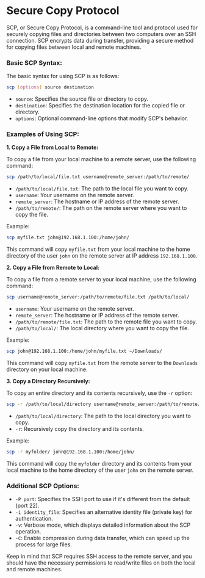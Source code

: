 # Secure Copy Protocol
SCP, or Secure Copy Protocol, is a command-line tool and protocol used for securely copying files and directories between two computers over an SSH connection. SCP encrypts data during transfer, providing a secure method for copying files between local and remote machines.

### Basic SCP Syntax:

The basic syntax for using SCP is as follows:

```bash
scp [options] source destination
```

- `source`: Specifies the source file or directory to copy.
- `destination`: Specifies the destination location for the copied file or directory.
- `options`: Optional command-line options that modify SCP's behavior.

### Examples of Using SCP:

**1. Copy a File from Local to Remote:**

To copy a file from your local machine to a remote server, use the following command:

```bash
scp /path/to/local/file.txt username@remote_server:/path/to/remote/
```

- `/path/to/local/file.txt`: The path to the local file you want to copy.
- `username`: Your username on the remote server.
- `remote_server`: The hostname or IP address of the remote server.
- `/path/to/remote/`: The path on the remote server where you want to copy the file.

Example:
```bash
scp myfile.txt john@192.168.1.100:/home/john/
```

This command will copy `myfile.txt` from your local machine to the home directory of the user `john` on the remote server at IP address `192.168.1.100`.

**2. Copy a File from Remote to Local:**

To copy a file from a remote server to your local machine, use the following command:

```bash
scp username@remote_server:/path/to/remote/file.txt /path/to/local/
```

- `username`: Your username on the remote server.
- `remote_server`: The hostname or IP address of the remote server.
- `/path/to/remote/file.txt`: The path to the remote file you want to copy.
- `/path/to/local/`: The local directory where you want to copy the file.

Example:
```bash
scp john@192.168.1.100:/home/john/myfile.txt ~/Downloads/
```

This command will copy `myfile.txt` from the remote server to the `Downloads` directory on your local machine.

**3. Copy a Directory Recursively:**

To copy an entire directory and its contents recursively, use the `-r` option:

```bash
scp -r /path/to/local/directory username@remote_server:/path/to/remote/
```

- `/path/to/local/directory`: The path to the local directory you want to copy.
- `-r`: Recursively copy the directory and its contents.

Example:
```bash
scp -r myfolder/ john@192.168.1.100:/home/john/
```

This command will copy the `myfolder` directory and its contents from your local machine to the home directory of the user `john` on the remote server.

### Additional SCP Options:

- `-P port`: Specifies the SSH port to use if it's different from the default (port 22).
- `-i identity_file`: Specifies an alternative identity file (private key) for authentication.
- `-v`: Verbose mode, which displays detailed information about the SCP operation.
- `-C`: Enable compression during data transfer, which can speed up the process for large files.

Keep in mind that SCP requires SSH access to the remote server, and you should have the necessary permissions to read/write files on both the local and remote machines.
